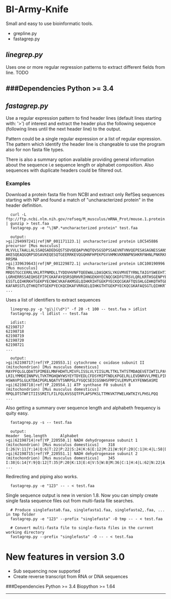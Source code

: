 BI-Army-Knife
============

Small and easy to use bioinformatic tools.

+ grepline.py
+ fastagrep.py

## *linegrep.py*
Uses one or more regular regression patterns to extract different fields from line.
TODO

###Dependencies
Python >= 3.4
----

## *fastagrep.py*

Use a regular expression pattern to find header lines (default lines starting with: '>')
of interest and extract the header plus the following sequence (following lines until
the next header line) to the output.

Pattern could be a single regular expression or a list of regular expression. The pattern
which identify the header line is changeable to use the program also for non fasta file
types.

There is also a summary option available providing general information about the sequence
i.e sequence length or alphabet composition. Also sequences with duplicate headers could
be filtered out.

### Examples

Download a protein fasta file from NCBI and extract only RefSeq sequences starting with NP
and found a match of "uncharacterized protein" in the header definition.

~~~
  curl -L ftp://ftp.ncbi.nlm.nih.gov/refseq/M_musculus/mRNA_Prot/mouse.1.protein.faa.gz | gunzip > test.faa
  fastagrep.py -e "\|NP.*uncharacterized protein" test.faa
~~~

~~~
  output:
>gi|294997241|ref|NP_001171123.1| uncharacterized protein LOC545886 precursor [Mus musculus]
MLVVLLTAALLALSSAQSADEDGQSTSDVQEQAPVNQTQVSGSDPSSAEVNTVNVQEPESASAGNESSANSGSEQEQQQQ
AKESQEAQGQRPSDSAVKEQESQTGEERRKEVQGQHNFHPEKPGVVHMKVKRNNPNSHKRFNHNLPNKRKFESPDKGNQR
RRSMA
>gi|339639643|ref|NP_001229872.1| uncharacterized protein LOC100190996 [Mus musculus]
MRDSTGCCERRLVKLRTPNMDLLTYDDVHVNFTQEEWALLDASQKSLYKGVMVETYRNLTAIGYSWEEHTIEDHFQTSRS
LGRHERRSSAEQHSEFIPCGKAFAYQSRSQRHVRIHNGEKHYECNQCGKDFGTRSVLQRLKRTHSGENPYECNHCGKAFA
ESSTLQIHKRKHTGEKPYECNHCVKAFAKMSELQIHKRIHTGEKPYECKQCGKAFTQSSHLGIHKQTHTGEKPYECKQCG
KAFARSSTLQTHKQTHTGEKPYECKQCDKAFVRRGELQIHKGTHTGEKPYECKQCGKAFAQSGTLQIHKRTHTGEKPY
...
~~~

Uses a list of identifiers to extract sequences

~~~
  linegrep.py -p "gi\|(\d*)" -f 20 -t 100 -- test.faa > idlist
  fastagrep.py -l idlist -- test.faa
~~~

~~~
  idlist:
62198717
62198718
62198719
62198720
62198721
...

  output:
>gi|62198717|ref|YP_220553.1| cytochrome c oxidase subunit II (mitochondrion) [Mus musculus domesticus]
MAYPFQLGLQDATSPIMEELMNFHDHTLMIVFLISSLVLYIISLMLTTKLTHTSTMDAQEVETIWTILPAVILIMIALPS
LRILYMMDEINNPVLTVKTMGHQWYWSYEYTDYEDLCFDSYMIPTNDLKPGELRLLEVDNRVVLPMELPIRMLISSEDVL
HSWAVPSLGLKTDAIPGRLNQATVTSNRPGLFYGQCSEICGSNHSFMPIVLEMVPLKYFENWSASMI
>gi|62198718|ref|YP_220554.1| ATP synthase F0 subunit 8 (mitochondrion) [Mus musculus domesticus]
MPQLDTSTWFITIISSMITLFILFQLKVSSQTFPLAPSPKSLTTMKVKTPWELKWTKIYLPHSLPQQ
...

~~~

Also getting a summary over sequence length and alphabeth frequency is quity easy.

~~~
  fastagrep.py -s -- test.faa
~~~

~~~
  output:
Header  Seq.length      Alphabet
>gi|62198714|ref|YP_220550.1| NADH dehydrogenase subunit 1 (mitochondrion) [Mus musculus domesticus]    318     I:26|V:11|Y:14|Q:6|T:22|P:22|S:24|K:6|E:12|M:21|W:9|F:20|C:1|H:4|L:58|D:3|N:13|A:25|R:8|G:13
>gi|62198715|ref|YP_220551.1| NADH dehydrogenase subunit 2 (mitochondrion) [Mus musculus domesticus]    345     I:38|G:14|Y:9|Q:12|T:35|P:20|K:13|E:4|V:5|W:8|M:36|C:1|H:4|L:62|N:22|A:23|R:3|S:22|F:14
...

~~~

Redirecting and piping also works.

~~~
  fastagrep.py -e "123" -- - < test.faa
~~~

Single sequence output is new in version 1.8. Now you can simply create single fasta sequence files out from
multi-fasta file searches.

~~~
  # Produce singlefasta0.faa, singlefasta1.faa, singlefasta2,.faa, ... in tmp folder
  fastagrep.py -e "123" --prefix "singlefasta" -O tmp -- - < test.faa

  # Convert multi-fasta file to single-fasta files in the current working directory
  fastagrep.py --prefix "singlefasta" -O -- - < test.faa
~~~

# New features in version 3.0
+ Sub sequencing now supported
+ Create reverse transcript from RNA or DNA sequences



###Dependencies
Python >= 3.4
Biopython >= 1.64

----
